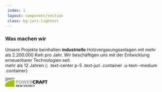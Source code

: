 ```yaml
---
 index: 1
 layout: component/section
 class: bg-juri-lightest
---
```



### Was machen wir
Unsere Projekte beinhalten **industrielle** Holzvergasungsanlagen
mit mehr als <span class="text-green-dark"> 2.200.000 Kwh </span> pro Jahr. 
Wir beschäftigen uns mit der Entwicklung erneuerbarer Technologien seit   
<span class="text-green-dark">mehr als 12 Jahren</span> 
{: .text-center p-5 .text-juri .container .u-text--medium .container}

<div class="container">
    <img src="/assets/img/old/Logo.png"  class="mx-auto mt-4 img--gray" height="30px" />
</div>